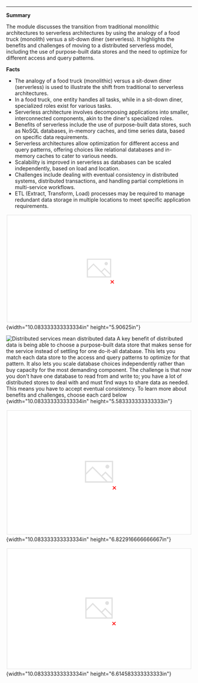 

---

**Summary**

The module discusses the transition from traditional monolithic architectures to serverless architectures by using the analogy of a food truck (monolith) versus a sit-down diner (serverless). It highlights the benefits and challenges of moving to a distributed serverless model, including the use of purpose-built data stores and the need to optimize for different access and query patterns.

**Facts**

- The analogy of a food truck (monolithic) versus a sit-down diner (serverless) is used to illustrate the shift from traditional to serverless architectures.
- In a food truck, one entity handles all tasks, while in a sit-down diner, specialized roles exist for various tasks.
- Serverless architecture involves decomposing applications into smaller, interconnected components, akin to the diner's specialized roles.
- Benefits of serverless include the use of purpose-built data stores, such as NoSQL databases, in-memory caches, and time series data, based on specific data requirements.
- Serverless architectures allow optimization for different access and query patterns, offering choices like relational databases and in-memory caches to cater to various needs.
- Scalability is improved in serverless as databases can be scaled independently, based on load and location.
- Challenges include dealing with eventual consistency in distributed systems, distributed transactions, and handling partial completions in multi-service workflows.
- ETL (Extract, Transform, Load) processes may be required to manage redundant data storage in multiple locations to meet specific application requirements.



![Moving from traditional monoliths to modern serverless applications is like expanding your food truck into a diner. In your food truck, one or two people handle everything, and activities are closely coupled. In a diner, you have specialized staff and functional areas that coordinate with each other. The food truck is simpler to get going, but the diner gives you more flexibility as business grows. ](../../../media/AWS-Developing-Serverless-Solutions-on-AWS-Module-1-2-image1.png){width="10.083333333333334in" height="5.90625in"}



![Distributed services mean distributed data A key benefit of distributed data is being able to choose a purpose-built data store that makes sense for the service instead of settling for one do-it-all database. This lets you match each data store to the access and query patterns to optimize for that pattern. It also lets you scale database choices independently rather than buy capacity for the most demanding component. The challenge is that now you don't have one database to read from and write to; you have a lot of distributed stores to deal with and must find ways to share data as needed. This means you have to accept eventual consistency. To learn more about benefits and challenges, choose each card below ](../../../media/AWS-Developing-Serverless-Solutions-on-AWS-Module-1-2-image2.png){width="10.083333333333334in" height="5.583333333333333in"}



![Benefits Challenges In the next lesson, we will refine the design process by using event-driven design and by adding more details to the use case. ](../../../media/AWS-Developing-Serverless-Solutions-on-AWS-Module-1-2-image3.png){width="10.083333333333334in" height="6.822916666666667in"}



![• Use purpose-built data store vs one do- it-all database • Optimize for access and query patterns • Scale databases independently • Accept eventual consistency • Handle distributed transactions and partial completions • Plan appropriate Extract, Transform, Load (ETL) solutions In the next lesson, we will refine the design process by using event-driven design and by adding more details to the use case. ](../../../media/AWS-Developing-Serverless-Solutions-on-AWS-Module-1-2-image4.png){width="10.083333333333334in" height="6.614583333333333in"}






